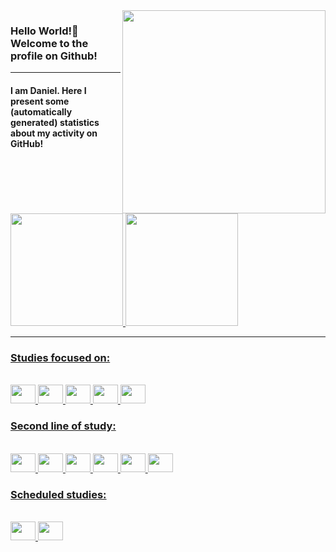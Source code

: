  
 <img src = "banner.gif" width = "325px" align = "right">
 <h3>Hello World!🌱 Welcome to the profile on Github!</h3> 
 
  <hr>  
<h4>I am Daniel. Here I present some (automatically generated) statistics about my activity on GitHub! </h4>

<div>
<a href="https://github.com/DanielCastilhoDIniz">
<img height="180em" src="https://github-readme-stats.vercel.app/api/top-langs/?username=DanielCastilhoDIniz&layout=compact&langs_count=7&theme=onedark"/>
<img height="180em" src="https://github-readme-stats.vercel.app/api?username=DanielCastilhoDIniz&show_icons=true&theme=onedark&include_all_commits=true&count_private=true"/>
</div>

<hr>
 




<h3> Studies focused on:</h3> <br>
<div style="display: inline_block">
<img  height="30" width="40" src="https://cdn.jsdelivr.net/gh/devicons/devicon/icons/python/python-original.svg" /> 
<img  height="30" width="40" src="https://cdn.jsdelivr.net/gh/devicons/devicon/icons/mongodb/mongodb-plain-wordmark.svg" />
<img height="30" width="40" src="https://cdn.jsdelivr.net/gh/devicons/devicon/icons/javascript/javascript-plain.svg" /> 
<img height="30" width="40" src="https://cdn.jsdelivr.net/gh/devicons/devicon/icons/nodejs/nodejs-plain-wordmark.svg" />
<img height="30" width="40" src="https://cdn.jsdelivr.net/gh/devicons/devicon/icons/sqlalchemy/sqlalchemy-original-wordmark.svg" />
</div>           
          
<h3> Second line of study:</h3> <br>
<div style="display: inline_block">
<img  height="30" width="40" src="https://cdn.jsdelivr.net/gh/devicons/devicon/icons/sqlite/sqlite-original.svg" />
<img height="30" width="40" src="https://cdn.jsdelivr.net/gh/devicons/devicon/icons/pandas/pandas-original-wordmark.svg" />
<img height="30" width="40" src="https://cdn.jsdelivr.net/gh/devicons/devicon/icons/numpy/numpy-original.svg" />        
<img height="30" width="40"  src="https://cdn.jsdelivr.net/gh/devicons/devicon/icons/html5/html5-original.svg" /> 
<img height="30" width="40" src="https://cdn.jsdelivr.net/gh/devicons/devicon/icons/css3/css3-original.svg" />
<img height="30" width="40" src="https://cdn.jsdelivr.net/gh/devicons/devicon/icons/amazonwebservices/amazonwebservices-original.svg" />
</div>  


<h3> Scheduled studies:</h3> <br>
<div style="display: inline_block">
<img  height="30" width="40" src="https://cdn.jsdelivr.net/gh/devicons/devicon/icons/postgresql/postgresql-original.svg" />
<img height="30" width="40" src="https://cdn.jsdelivr.net/gh/devicons/devicon/icons/oracle/oracle-original.svg" />
</div>            
          

 
